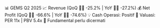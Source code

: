 📊 GEMS Q2 2025
📈 Revenue (QoQ 🔻🔴 -25.2% | YoY 🔻🔴 -27.2%)
💰 Net Profit (QoQ 🔻🔴 -66.6% | YoY 🔻🔴 -74.6%)
💡 Cash Operasi: Positif
🧮 Valuasi: PER 11x | PBV 5.4x
🧱 Fundamental perlu dicermati
